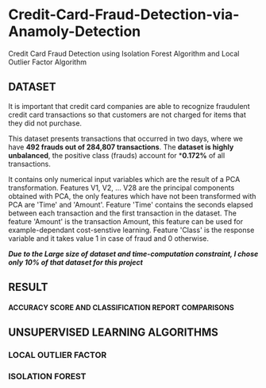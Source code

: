 # Credit-Card-Fraud-Detection-via-Anamoly-Detection
Credit Card Fraud Detection using Isolation Forest Algorithm and Local Outlier Factor Algorithm

## DATASET
It is important that credit card companies are able to recognize fraudulent credit card transactions so that customers are not charged for items that they did not purchase.

This dataset presents transactions that occurred in two days, where we have **492 frauds out of 284,807 transactions**. The **dataset is highly unbalanced**, the positive class (frauds) account for ***0.172%** of all transactions.

It contains only numerical input variables which are the result of a PCA transformation. Features V1, V2, ... V28 are the principal components obtained with PCA, the only features which have not been transformed with PCA are 'Time' and 'Amount'. Feature 'Time' contains the seconds elapsed between each transaction and the first transaction in the dataset. The feature 'Amount' is the transaction Amount, this feature can be used for example-dependant cost-senstive learning. Feature 'Class' is the response variable and it takes value 1 in case of fraud and 0 otherwise.

***Due to the Large size of dataset and time-computation constraint, I chose only 10% of that dataset for this project***
## RESULT
#### ACCURACY SCORE AND CLASSIFICATION REPORT COMPARISONS


## UNSUPERVISED LEARNING ALGORITHMS
### LOCAL OUTLIER FACTOR
### ISOLATION FOREST
